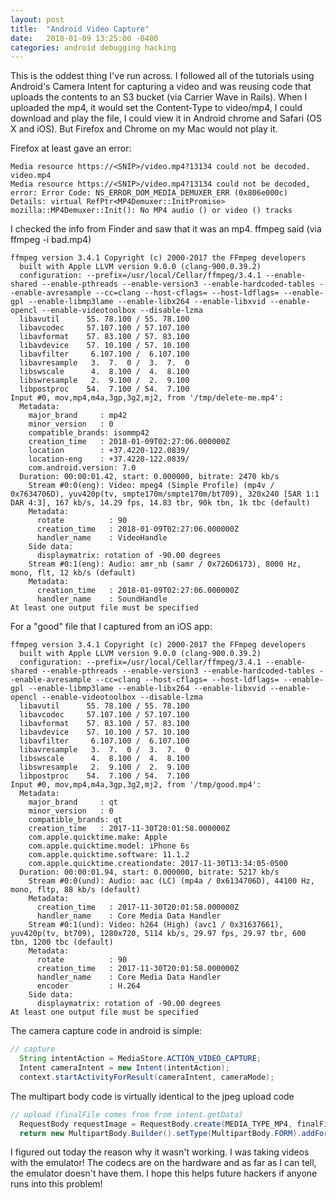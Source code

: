 ```yaml
---
layout: post
title:  "Android Video Capture"
date:   2018-01-09 13:25:00 -0400
categories: android debugging hacking
---
```


This is the oddest thing I've run across.  I followed all of the tutorials using Android's Camera Intent for capturing a video and was reusing code that uploads the contents to an S3 bucket (via Carrier Wave in Rails).  When I uploaded the mp4, it would set the Content-Type to video/mp4, I could download and play the file, I could view it in Android chrome and Safari (OS X and iOS).  But Firefox and Chrome on my Mac would not play it.

Firefox at least gave an error:
````
Media resource https://<SNIP>/video.mp4?13134 could not be decoded.
video.mp4
Media resource https://<SNIP>/video.mp4?13134 could not be decoded, error: Error Code: NS_ERROR_DOM_MEDIA_DEMUXER_ERR (0x806e000c)
Details: virtual RefPtr<MP4Demuxer::InitPromise> mozilla::MP4Demuxer::Init(): No MP4 audio () or video () tracks

````
I checked the info from Finder and saw that it was an mp4.  ffmpeg said (via ffmpeg -i bad.mp4)


````
ffmpeg version 3.4.1 Copyright (c) 2000-2017 the FFmpeg developers
  built with Apple LLVM version 9.0.0 (clang-900.0.39.2)
  configuration: --prefix=/usr/local/Cellar/ffmpeg/3.4.1 --enable-shared --enable-pthreads --enable-version3 --enable-hardcoded-tables --enable-avresample --cc=clang --host-cflags= --host-ldflags= --enable-gpl --enable-libmp3lame --enable-libx264 --enable-libxvid --enable-opencl --enable-videotoolbox --disable-lzma
  libavutil      55. 78.100 / 55. 78.100
  libavcodec     57.107.100 / 57.107.100
  libavformat    57. 83.100 / 57. 83.100
  libavdevice    57. 10.100 / 57. 10.100
  libavfilter     6.107.100 /  6.107.100
  libavresample   3.  7.  0 /  3.  7.  0
  libswscale      4.  8.100 /  4.  8.100
  libswresample   2.  9.100 /  2.  9.100
  libpostproc    54.  7.100 / 54.  7.100
Input #0, mov,mp4,m4a,3gp,3g2,mj2, from '/tmp/delete-me.mp4':
  Metadata:
    major_brand     : mp42
    minor_version   : 0
    compatible_brands: isommp42
    creation_time   : 2018-01-09T02:27:06.000000Z
    location        : +37.4220-122.0839/
    location-eng    : +37.4220-122.0839/
    com.android.version: 7.0
  Duration: 00:00:01.42, start: 0.000000, bitrate: 2470 kb/s
    Stream #0:0(eng): Video: mpeg4 (Simple Profile) (mp4v / 0x7634706D), yuv420p(tv, smpte170m/smpte170m/bt709), 320x240 [SAR 1:1 DAR 4:3], 167 kb/s, 14.29 fps, 14.83 tbr, 90k tbn, 1k tbc (default)
    Metadata:
      rotate          : 90
      creation_time   : 2018-01-09T02:27:06.000000Z
      handler_name    : VideoHandle
    Side data:
      displaymatrix: rotation of -90.00 degrees
    Stream #0:1(eng): Audio: amr_nb (samr / 0x726D6173), 8000 Hz, mono, flt, 12 kb/s (default)
    Metadata:
      creation_time   : 2018-01-09T02:27:06.000000Z
      handler_name    : SoundHandle
At least one output file must be specified
````

For a "good" file that I captured from an iOS app:
````
ffmpeg version 3.4.1 Copyright (c) 2000-2017 the FFmpeg developers
  built with Apple LLVM version 9.0.0 (clang-900.0.39.2)
  configuration: --prefix=/usr/local/Cellar/ffmpeg/3.4.1 --enable-shared --enable-pthreads --enable-version3 --enable-hardcoded-tables --enable-avresample --cc=clang --host-cflags= --host-ldflags= --enable-gpl --enable-libmp3lame --enable-libx264 --enable-libxvid --enable-opencl --enable-videotoolbox --disable-lzma
  libavutil      55. 78.100 / 55. 78.100
  libavcodec     57.107.100 / 57.107.100
  libavformat    57. 83.100 / 57. 83.100
  libavdevice    57. 10.100 / 57. 10.100
  libavfilter     6.107.100 /  6.107.100
  libavresample   3.  7.  0 /  3.  7.  0
  libswscale      4.  8.100 /  4.  8.100
  libswresample   2.  9.100 /  2.  9.100
  libpostproc    54.  7.100 / 54.  7.100
Input #0, mov,mp4,m4a,3gp,3g2,mj2, from '/tmp/good.mp4':
  Metadata:
    major_brand     : qt
    minor_version   : 0
    compatible_brands: qt
    creation_time   : 2017-11-30T20:01:58.000000Z
    com.apple.quicktime.make: Apple
    com.apple.quicktime.model: iPhone 6s
    com.apple.quicktime.software: 11.1.2
    com.apple.quicktime.creationdate: 2017-11-30T13:34:05-0500
  Duration: 00:00:01.94, start: 0.000000, bitrate: 5217 kb/s
    Stream #0:0(und): Audio: aac (LC) (mp4a / 0x6134706D), 44100 Hz, mono, fltp, 88 kb/s (default)
    Metadata:
      creation_time   : 2017-11-30T20:01:58.000000Z
      handler_name    : Core Media Data Handler
    Stream #0:1(und): Video: h264 (High) (avc1 / 0x31637661), yuv420p(tv, bt709), 1280x720, 5114 kb/s, 29.97 fps, 29.97 tbr, 600 tbn, 1200 tbc (default)
    Metadata:
      rotate          : 90
      creation_time   : 2017-11-30T20:01:58.000000Z
      handler_name    : Core Media Data Handler
      encoder         : H.264
    Side data:
      displaymatrix: rotation of -90.00 degrees
At least one output file must be specified
````

The camera capture code in android is simple:
````java
// capture
  String intentAction = MediaStore.ACTION_VIDEO_CAPTURE;
  Intent cameraIntent = new Intent(intentAction);
  context.startActivityForResult(cameraIntent, cameraMode);
````

The multipart body code is virtually identical to the jpeg upload code
````java
// upload (finalFile comes from from intent.getData)
  RequestBody requestImage = RequestBody.create(MEDIA_TYPE_MP4, finalFile);
  return new MultipartBody.Builder().setType(MultipartBody.FORM).addFormDataPart("comment[doc]", "video.mp4", requestImage).build();

````

I figured out today the reason why it wasn't working.  I was taking videos with the emulator!  The codecs are on the hardware and as far as I can tell, the emulator doesn't have them.  I hope this helps future hackers if anyone runs into this problem!
